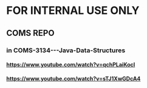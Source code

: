 # FOR INTERNAL USE ONLY
## COMS REPO
### in COMS-3134---Java-Data-Structures

#### https://www.youtube.com/watch?v=qchPLaiKocI
#### https://www.youtube.com/watch?v=sTJ1XwGDcA4

